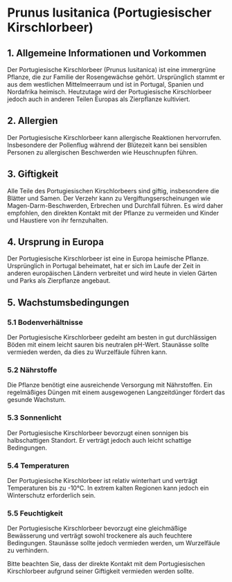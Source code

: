 # Prunus lusitanica (Portugiesischer Kirschlorbeer)

## 1. Allgemeine Informationen und Vorkommen
Der Portugiesische Kirschlorbeer (Prunus lusitanica) ist eine immergrüne Pflanze, die zur Familie der Rosengewächse gehört. Ursprünglich stammt er aus dem westlichen Mittelmeerraum und ist in Portugal, Spanien und Nordafrika heimisch. Heutzutage wird der Portugiesische Kirschlorbeer jedoch auch in anderen Teilen Europas als Zierpflanze kultiviert.

## 2. Allergien
Der Portugiesische Kirschlorbeer kann allergische Reaktionen hervorrufen. Insbesondere der Pollenflug während der Blütezeit kann bei sensiblen Personen zu allergischen Beschwerden wie Heuschnupfen führen.

## 3. Giftigkeit
Alle Teile des Portugiesischen Kirschlorbeers sind giftig, insbesondere die Blätter und Samen. Der Verzehr kann zu Vergiftungserscheinungen wie Magen-Darm-Beschwerden, Erbrechen und Durchfall führen. Es wird daher empfohlen, den direkten Kontakt mit der Pflanze zu vermeiden und Kinder und Haustiere von ihr fernzuhalten.

## 4. Ursprung in Europa
Der Portugiesische Kirschlorbeer ist eine in Europa heimische Pflanze. Ursprünglich in Portugal beheimatet, hat er sich im Laufe der Zeit in anderen europäischen Ländern verbreitet und wird heute in vielen Gärten und Parks als Zierpflanze angebaut.

## 5. Wachstumsbedingungen
### 5.1 Bodenverhältnisse
Der Portugiesische Kirschlorbeer gedeiht am besten in gut durchlässigen Böden mit einem leicht sauren bis neutralen pH-Wert. Staunässe sollte vermieden werden, da dies zu Wurzelfäule führen kann.

### 5.2 Nährstoffe
Die Pflanze benötigt eine ausreichende Versorgung mit Nährstoffen. Ein regelmäßiges Düngen mit einem ausgewogenen Langzeitdünger fördert das gesunde Wachstum.

### 5.3 Sonnenlicht
Der Portugiesische Kirschlorbeer bevorzugt einen sonnigen bis halbschattigen Standort. Er verträgt jedoch auch leicht schattige Bedingungen.

### 5.4 Temperaturen
Der Portugiesische Kirschlorbeer ist relativ winterhart und verträgt Temperaturen bis zu -10°C. In extrem kalten Regionen kann jedoch ein Winterschutz erforderlich sein.

### 5.5 Feuchtigkeit
Der Portugiesische Kirschlorbeer bevorzugt eine gleichmäßige Bewässerung und verträgt sowohl trockenere als auch feuchtere Bedingungen. Staunässe sollte jedoch vermieden werden, um Wurzelfäule zu verhindern.

Bitte beachten Sie, dass der direkte Kontakt mit dem Portugiesischen Kirschlorbeer aufgrund seiner Giftigkeit vermieden werden sollte.
